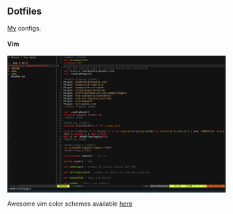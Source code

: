 ## Dotfiles
[My](kalbhor.xyz) configs. 

#### Vim 
![vim](vimview.png)

Awesome vim color schemes available [here](http://colorswat.ch/vim)
